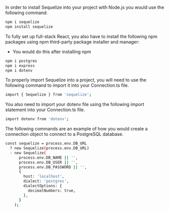 In order to install Sequelize into your project with Node.js you would use the following command:

```bash
npm i sequelize
npm install sequelize
```

To fully set up full-stack React, you also have to install the following npm packages using npm third-party package installer and manager:

- You would do this after installing npm

```bash
npm i postgres
npm i express
npm i dotenv
```

To properly import Sequelize into a project, you will need to use the following command to import it into your Connection.ts file.

```bash
import { Sequelize } from 'sequelize';
```

You also need to import your dotenv file using the following import statement into your Connection.ts file.

```bash
import dotenv from 'dotenv';
```

The following commands are an example of how you would create a connection object to connect to a PostgreSQL database.

```bash
const sequelize = process.env.DB_URL
  ? new Sequelize(process.env.DB_URL)
  : new Sequelize(
      process.env.DB_NAME || '',
      process.env.DB_USER || '',
      process.env.DB_PASSWORD || '',
      {
        host: 'localhost',
        dialect: 'postgres',
        dialectOptions: {
          decimalNumbers: true,
        },
      }
    );
```


